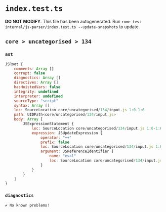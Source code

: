 # `index.test.ts`

**DO NOT MODIFY**. This file has been autogenerated. Run `rome test internal/js-parser/index.test.ts --update-snapshots` to update.

## `core > uncategorised > 134`

### `ast`

```javascript
JSRoot {
	comments: Array []
	corrupt: false
	diagnostics: Array []
	directives: Array []
	hasHoistedVars: false
	integrity: undefined
	interpreter: undefined
	sourceType: "script"
	syntax: Array []
	loc: SourceLocation core/uncategorised/134/input.js 1:0-1:6
	path: UIDPath<core/uncategorised/134/input.js>
	body: Array [
		JSExpressionStatement {
			loc: SourceLocation core/uncategorised/134/input.js 1:0-1:6
			expression: JSUpdateExpression {
				operator: "++"
				prefix: false
				loc: SourceLocation core/uncategorised/134/input.js 1:0-1:6
				argument: JSReferenceIdentifier {
					name: "eval"
					loc: SourceLocation core/uncategorised/134/input.js 1:0-1:4 (eval)
				}
			}
		}
	]
}
```

### `diagnostics`

```
✔ No known problems!

```
